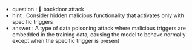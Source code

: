 - question : 🚪 backdoor attack
- hint : Consider hidden malicious functionality that activates only with specific triggers
- answer : A type of data poisoning attack where malicious triggers are embedded in the training data, causing the model to behave normally except when the specific trigger is present